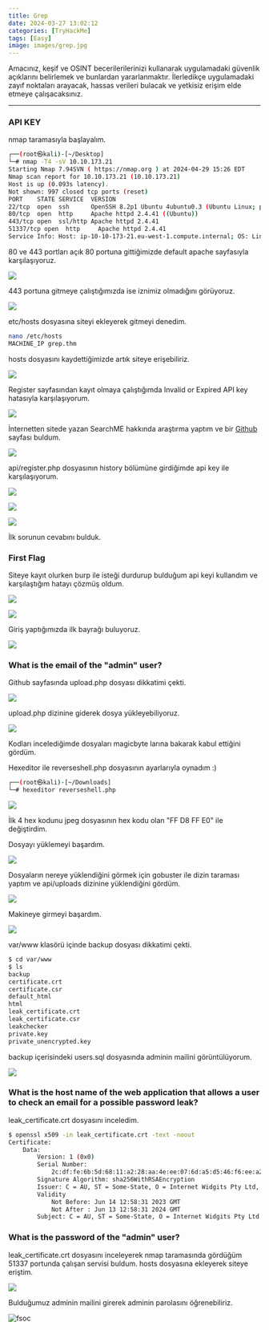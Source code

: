 ```yaml
---
title: Grep
date: 2024-03-27 13:02:12
categories: [TryHackMe]
tags: [Easy]
image: images/grep.jpg
---
```


Amacınız, keşif ve OSINT becerilerilerinizi kullanarak uygulamadaki güvenlik açıklarını belirlemek ve bunlardan yararlanmaktır. İlerledikçe uygulamadaki zayıf noktaları arayacak, hassas verileri bulacak ve yetkisiz erişim elde etmeye çalışacaksınız.


---

### API KEY

nmap taramasıyla başlayalım.

````bash
┌──(root㉿kali)-[~/Desktop]
└─# nmap -T4 -sV 10.10.173.21       
Starting Nmap 7.94SVN ( https://nmap.org ) at 2024-04-29 15:26 EDT
Nmap scan report for 10.10.173.21 (10.10.173.21)
Host is up (0.093s latency).
Not shown: 997 closed tcp ports (reset)
PORT    STATE SERVICE  VERSION
22/tcp  open  ssh      OpenSSH 8.2p1 Ubuntu 4ubuntu0.3 (Ubuntu Linux; protocol 2.0)
80/tcp  open  http     Apache httpd 2.4.41 ((Ubuntu))
443/tcp open  ssl/http Apache httpd 2.4.41
51337/tcp open  http     Apache httpd 2.4.41
Service Info: Host: ip-10-10-173-21.eu-west-1.compute.internal; OS: Linux; CPE: cpe:/o:linux:linux_kernel
````

80 ve 443 portları açık 80 portuna gittiğimizde default apache sayfasıyla karşılaşıyoruz.


![](https://github.com/umutsaglam/CTF-Writeups/blob/main/TryHackMe/Grep/images/1.png?raw=true)

443 portuna gitmeye çalıştığımızda ise iznimiz olmadığını görüyoruz.

![](https://github.com/umutsaglam/CTF-Writeups/blob/main/TryHackMe/Grep/images/2.png?raw=true)


etc/hosts dosyasına siteyi ekleyerek gitmeyi denedim.

````bash
nano /etc/hosts
MACHINE_IP grep.thm
````

hosts dosyasını kaydettiğimizde artık siteye erişebiliriz.

![](https://github.com/umutsaglam/CTF-Writeups/blob/main/TryHackMe/Grep/images/3.png?raw=true)


Register sayfasından kayıt olmaya çalıştığımda Invalid or Expired API key hatasıyla karşılaşıyorum.

![](https://github.com/umutsaglam/CTF-Writeups/blob/main/TryHackMe/Grep/images/4.png?raw=true)


İnternetten sitede yazan SearchME hakkında araştırma yaptım ve bir [Github](https://github.com/supersecuredeveloper/searchmecms) sayfası buldum. 

![](https://github.com/umutsaglam/CTF-Writeups/blob/main/TryHackMe/Grep/images/5.png?raw=true)


api/register.php dosyasının history bölümüne girdiğimde api key ile karşılaşıyorum.

![](https://github.com/umutsaglam/CTF-Writeups/blob/main/TryHackMe/Grep/images/6.png?raw=true)

![](https://github.com/umutsaglam/CTF-Writeups/blob/main/TryHackMe/Grep/images/7.png?raw=true)

![](https://github.com/umutsaglam/CTF-Writeups/blob/main/TryHackMe/Grep/images/8.png?raw=true)


İlk sorunun cevabını bulduk.

### First Flag

Siteye kayıt olurken burp ile isteği durdurup bulduğum api keyi kullandım ve karşılaştığım hatayı çözmüş oldum.


![](https://github.com/umutsaglam/CTF-Writeups/blob/main/TryHackMe/Grep/images/10.png?raw=true)


![](https://github.com/umutsaglam/CTF-Writeups/blob/main/TryHackMe/Grep/images/11.png?raw=true)


Giriş yaptığımızda ilk bayrağı buluyoruz.

![](https://github.com/umutsaglam/CTF-Writeups/blob/main/TryHackMe/Grep/images/12.png?raw=true)


### What is the email of the "admin" user?

Github sayfasında upload.php dosyası dikkatimi çekti.

![](https://github.com/umutsaglam/CTF-Writeups/blob/main/TryHackMe/Grep/images/13.png?raw=true)

upload.php dizinine giderek dosya yükleyebiliyoruz.

![](https://github.com/umutsaglam/CTF-Writeups/blob/main/TryHackMe/Grep/images/14.png?raw=true)

Kodları incelediğimde dosyaları magicbyte larına bakarak kabul ettiğini gördüm.

Hexeditor ile reverseshell.php dosyasının ayarlarıyla oynadım :)

````bash
┌──(root㉿kali)-[~/Downloads]
└─# hexeditor reverseshell.php 
````
![](https://github.com/umutsaglam/CTF-Writeups/blob/main/TryHackMe/Grep/images/15.png?raw=true)

İlk 4 hex kodunu jpeg dosyasının hex kodu olan "FF D8 FF E0" ile değiştirdim. 


Dosyayı yüklemeyi başardım.

![](https://github.com/umutsaglam/CTF-Writeups/blob/main/TryHackMe/Grep/images/16.png?raw=true)


Dosyaların nereye yüklendiğini görmek için gobuster ile dizin taraması yaptım ve api/uploads dizinine yüklendiğini gördüm.

![](https://github.com/umutsaglam/CTF-Writeups/blob/main/TryHackMe/Grep/images/17.png?raw=true)

Makineye girmeyi başardım.

![](https://github.com/umutsaglam/CTF-Writeups/blob/main/TryHackMe/Grep/images/18.png?raw=true)

var/www klasörü içinde backup dosyası dikkatimi çekti.

````bash
$ cd var/www
$ ls
backup
certificate.crt
certificate.csr
default_html
html
leak_certificate.crt
leak_certificate.csr
leakchecker
private.key
private_unencrypted.key
````

backup içerisindeki users.sql dosyasında adminin mailini görüntülüyorum.

![](https://github.com/umutsaglam/CTF-Writeups/blob/main/TryHackMe/Grep/images/19.png?raw=true)


### What is the host name of the web application that allows a user to check an email for a possible password leak?


leak_certificate.crt dosyasını inceledim.

````bash
$ openssl x509 -in leak_certificate.crt -text -noout
Certificate:
    Data:
        Version: 1 (0x0)
        Serial Number:
            2c:df:fe:6b:5d:68:11:a2:28:aa:4e:ee:07:6d:a5:d5:46:f6:ee:a2
        Signature Algorithm: sha256WithRSAEncryption
        Issuer: C = AU, ST = Some-State, O = Internet Widgits Pty Ltd, CN = leakchecker.grep.thm
        Validity
            Not Before: Jun 14 12:58:31 2023 GMT
            Not After : Jun 13 12:58:31 2024 GMT
        Subject: C = AU, ST = Some-State, O = Internet Widgits Pty Ltd, CN = leakchecker.grep.thm
````

### What is the password of the "admin" user?


leak_certificate.crt dosyasını inceleyerek nmap taramasında gördüğüm 51337 portunda çalışan servisi buldum. hosts dosyasına ekleyerek siteye eriştim.


![](https://github.com/umutsaglam/CTF-Writeups/blob/main/TryHackMe/Grep/images/20.png?raw=true)

Bulduğumuz adminin mailini girerek adminin parolasını öğrenebiliriz.


![fsoc](/images/fsoc.gif)


